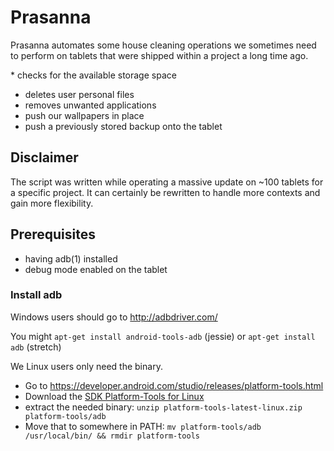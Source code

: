 # Prasanna

Prasanna automates some house cleaning operations we sometimes need to
perform on tablets that were shipped within a project a long time ago.

* checks for the available storage space
* deletes user personal files
* removes unwanted applications
* push our wallpapers in place
* push a previously stored backup onto the tablet

## Disclaimer

The script was written while operating a massive update on ~100 tablets for a
specific project. It can certainly be rewritten to handle more contexts and
gain more flexibility.


## Prerequisites

* having adb(1) installed
* debug mode enabled on the tablet

### Install adb

Windows users should go to http://adbdriver.com/


You might `apt-get install android-tools-adb` (jessie) or `apt-get install adb` (stretch)

We Linux users only need the binary.

* Go to https://developer.android.com/studio/releases/platform-tools.html
* Download the [SDK Platform-Tools for
  Linux](https://dl.google.com/android/repository/platform-tools-latest-linux.zip)
* extract the needed binary: `unzip platform-tools-latest-linux.zip platform-tools/adb`
* Move that to somewhere in PATH: `mv platform-tools/adb /usr/local/bin/
  && rmdir platform-tools`

